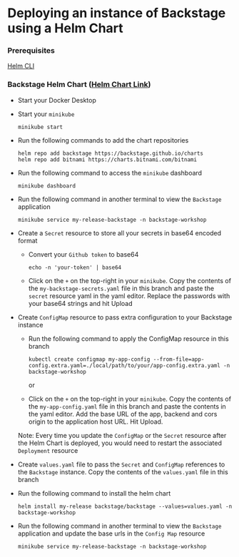 # Deploying an instance of Backstage using a Helm Chart

### Prerequisites

[Helm CLI](https://helm.sh/docs/intro/install/)


### Backstage Helm Chart ([Helm Chart Link](https://artifacthub.io/packages/helm/backstage/backstage))

- Start your Docker Desktop

- Start your `minikube`

  ```
  minikube start
  ```

- Run the following commands to add the chart repositories

  ```
  helm repo add backstage https://backstage.github.io/charts
  helm repo add bitnami https://charts.bitnami.com/bitnami
  ```

- Run the following command to access the `minikube` dashboard

  ```
  minikube dashboard
  ```

- Run the following command in another terminal to view the `Backstage` application

  ```
  minikube service my-release-backstage -n backstage-workshop
  ```

- Create a `Secret` resource to store all your secrets in base64 encoded format

  - Convert your `Github token` to base64

    ```
    echo -n 'your-token' | base64
    ```

  - Click on the `+` on the top-right in your `minikube`. Copy the contents of the `my-backstage-secrets.yaml` file in this branch and paste the `secret` resource yaml in the yaml editor. Replace the passwords with your base64 strings and hit Upload

- Create `ConfigMap` resource to pass extra configuration to your Backstage instance

  - Run the following command to apply the ConfigMap resource in this branch

    ```
    kubectl create configmap my-app-config --from-file=app-config.extra.yaml=./local/path/to/your/app-config.extra.yaml -n backstage-workshop
    ```

    or 

  - Click on the `+` on the top-right in your `minikube`. Copy the contents of the `my-app-config.yaml` file in this branch and paste the contents in the yaml editor. Add the base URL of the app, backend and cors origin to the application host URL. Hit Upload.

  Note: Every time you update the `ConfigMap` or the `Secret` resource after the Helm Chart is deployed, you would need to restart the associated `Deployment` resource

- Create `values.yaml` file to pass the `Secret` and `ConfigMap` references to the `Backstage` instance. Copy the contents of the `values.yaml` file in this branch

- Run the following command to install the helm chart

  ```
  helm install my-release backstage/backstage --values=values.yaml -n backstage-workshop
  ```

- Run the following command in another terminal to view the `Backstage` application and update the base urls in the `Config Map` resource

  ```
  minikube service my-release-backstage -n backstage-workshop
  ```
